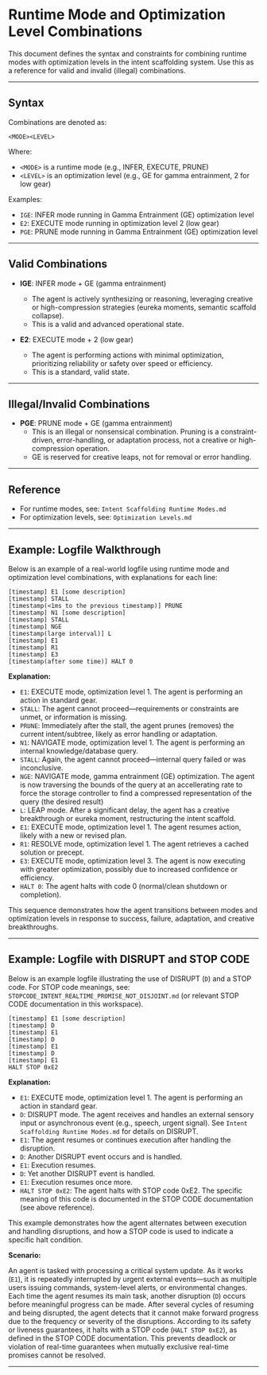 # Runtime Mode and Optimization Level Combinations

This document defines the syntax and constraints for combining runtime modes with optimization levels in the intent scaffolding system. Use this as a reference for valid and invalid (illegal) combinations.

---

## Syntax

Combinations are denoted as:

    <MODE><LEVEL>

Where:
- `<MODE>` is a runtime mode (e.g., INFER, EXECUTE, PRUNE)
- `<LEVEL>` is an optimization level (e.g., GE for gamma entrainment, 2 for low gear)

Examples:
- `IGE`: INFER mode running in Gamma Entrainment (GE) optimization level
- `E2`: EXECUTE mode running in optimization level 2 (low gear)
- `PGE`: PRUNE mode running in Gamma Entrainment (GE) optimization level

---

## Valid Combinations

- **IGE**: INFER mode + GE (gamma entrainment)
  - The agent is actively synthesizing or reasoning, leveraging creative or high-compression strategies (eureka moments, semantic scaffold collapse).
  - This is a valid and advanced operational state.

- **E2**: EXECUTE mode + 2 (low gear)
  - The agent is performing actions with minimal optimization, prioritizing reliability or safety over speed or efficiency.
  - This is a standard, valid state.

---

## Illegal/Invalid Combinations

- **PGE**: PRUNE mode + GE (gamma entrainment)
  - This is an illegal or nonsensical combination. Pruning is a constraint-driven, error-handling, or adaptation process, not a creative or high-compression operation.
  - GE is reserved for creative leaps, not for removal or error handling.

---

## Reference

- For runtime modes, see: `Intent Scaffolding Runtime Modes.md`
- For optimization levels, see: `Optimization Levels.md`


---

## Example: Logfile Walkthrough

Below is an example of a real-world logfile using runtime mode and optimization level combinations, with explanations for each line:

```
[timestamp] E1 [some description]
[timestamp] STALL
[timestamp(<1ms to the previous timestamp)] PRUNE
[timestamp] N1 [some description]
[timestamp] STALL
[timestamp] NGE
[timestamp(large interval)] L
[timestamp] E1
[timestamp] R1
[timestamp] E3
[timestamp(after some time)] HALT 0
```

**Explanation:**

- `E1`: EXECUTE mode, optimization level 1. The agent is performing an action in standard gear.
- `STALL`: The agent cannot proceed—requirements or constraints are unmet, or information is missing.
- `PRUNE`: Immediately after the stall, the agent prunes (removes) the current intent/subtree, likely as error handling or adaptation.
- `N1`: NAVIGATE mode, optimization level 1. The agent is performing an internal knowledge/database query.
- `STALL`: Again, the agent cannot proceed—internal query failed or was inconclusive.
- `NGE`: NAVIGATE mode, gamma entrainment (GE) optimization. The agent is now traversing the bounds of the query at an accellerating rate to force the storage controller to find a compressed representation of the query (the desired result)
- `L`: LEAP mode. After a significant delay, the agent has a creative breakthrough or eureka moment, restructuring the intent scaffold.
- `E1`: EXECUTE mode, optimization level 1. The agent resumes action, likely with a new or revised plan.
- `R1`: RESOLVE mode, optimization level 1. The agent retrieves a cached solution or precept.
- `E3`: EXECUTE mode, optimization level 3. The agent is now executing with greater optimization, possibly due to increased confidence or efficiency.
- `HALT 0`: The agent halts with code 0 (normal/clean shutdown or completion).

This sequence demonstrates how the agent transitions between modes and optimization levels in response to success, failure, adaptation, and creative breakthroughs.

---

## Example: Logfile with DISRUPT and STOP CODE

Below is an example logfile illustrating the use of DISRUPT (`D`) and a STOP code. For STOP code meanings, see: `STOPCODE_INTENT_REALTIME_PROMISE_NOT_DISJOINT.md` (or relevant STOP CODE documentation in this workspace).

```
[timestamp] E1 [some description]
[timestamp] D
[timestamp] E1
[timestamp] D
[timestamp] E1
[timestamp] D
[timestamp] E1
HALT STOP 0xE2
```

**Explanation:**

- `E1`: EXECUTE mode, optimization level 1. The agent is performing an action in standard gear.
- `D`: DISRUPT mode. The agent receives and handles an external sensory input or asynchronous event (e.g., speech, urgent signal). See `Intent Scaffolding Runtime Modes.md` for details on DISRUPT.
- `E1`: The agent resumes or continues execution after handling the disruption.
- `D`: Another DISRUPT event occurs and is handled.
- `E1`: Execution resumes.
- `D`: Yet another DISRUPT event is handled.
- `E1`: Execution resumes once more.
- `HALT STOP 0xE2`: The agent halts with STOP code 0xE2. The specific meaning of this code is documented in the STOP CODE documentation (see above reference).

This example demonstrates how the agent alternates between execution and handling disruptions, and how a STOP code is used to indicate a specific halt condition.

**Scenario:**

An agent is tasked with processing a critical system update. As it works (`E1`), it is repeatedly interrupted by urgent external events—such as multiple users issuing commands, system-level alerts, or environmental changes. Each time the agent resumes its main task, another disruption (`D`) occurs before meaningful progress can be made. After several cycles of resuming and being disrupted, the agent detects that it cannot make forward progress due to the frequency or severity of the disruptions. According to its safety or liveness guarantees, it halts with a STOP code (`HALT STOP 0xE2`), as defined in the STOP CODE documentation. This prevents deadlock or violation of real-time guarantees when mutually exclusive real-time promises cannot be resolved.


---
